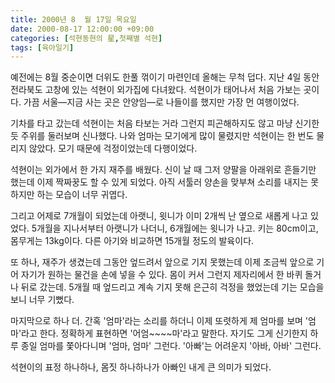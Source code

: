 ```yaml
---
title: 2000년 8	월 17일 목요일
date: 2000-08-17 12:00:00 +09:00
categories: [석현동현의 星,첫째별 석현]
tags: [육아일기]
---
```


예전에는 8월 중순이면 더위도 한풀 꺾이기 마련인데 올해는 무척 덥다. 지난 4일 동안 전라북도 고창에 있는 석현이 외가집에 다녀왔다. 석현이가 태어나서 처음 가보는 곳이다. 가끔 서울—지금 사는 곳은 안양임—로 나들이를 했지만 가장 먼 여행이었다.

기차를 타고 갔는데 석현이는 처음 타보는 거라 그런지 피곤해하지도 않고 마냥 신기한 듯 주위를 둘러보며 신나했다. 나와 엄마는 모기에게 많이 물렸지만 석현이는 한 번도 물리지 않았다. 모기 때문에 걱정이었는데 다행이었다.

석현이는 외가에서 한 가지 재주를 배웠다. 신이 날 때 그저 양팔을 아래위로 흔들기만 했는데 이제 짝짜꿍도 할 수 있게 되었다. 아직 서툴러 양손을 맞부쳐 소리를 내지는 못하지만 하는 모습이 너무 귀엽다.

그리고 어제로 7개월이 되었는데 아랫니, 윗니가 이미 2개씩 난 옆으로 새롭게 나고 있었다. 5개월을 지나서부터 아랫니가 나더니, 6개월에는 윗니가 나고. 키는 80cm이고, 몸무게는 13kg이다. 다른 아기와 비교하면 15개월 정도의 발육이다.

또 하나, 재주가 생겼는데 그동안 엎드려서 앞으로 기지 못했는데 이제 조금씩 앞으로 기어 자기가 원하는 물건을 손에 넣을 수 있다. 몸이 커서 그런지 제자리에서 한 바퀴 돌거나 뒤로 갔는데. 5개월 때 엎드리고 계속 기지 못해 은근히 걱정을 했었는데 기는 모습을 보니 너무 기뻤다.

마지막으로 하나 더. 간혹 '엄마'라는 소리를 하더니 이제 또렷하게 제 엄마를 보며 '엄마'라고 한다. 정확하게 표현하면 '어엄~~~~마'라고 말한다. 자기도 그게 신기한지 하루 종일 엄마를 쫓아다니며 '엄마, 엄마' 그런다. '아빠'는 어려운지 '아바, 아바' 그런다.

석현이의 표정 하나하나, 몸짓 하나하나가 아빠인 내게 큰 의미가 되었다.
